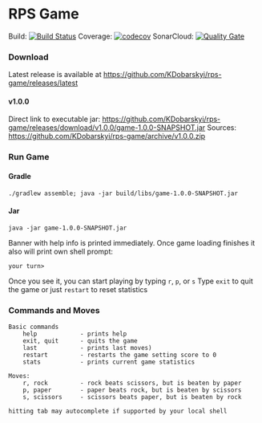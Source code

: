 # RPS Game

Build: [![Build Status](https://travis-ci.com/KDobarskyi/rps-game.svg?branch=master)](https://travis-ci.com/KDobarskyi/rps-game)
Coverage: [![codecov](https://codecov.io/gh/KDobarskyi/rps-game/branch/master/graph/badge.svg)](https://codecov.io/gh/KDobarskyi/rps-game)
SonarCloud: [![Quality Gate](https://sonarcloud.io/api/project_badges/measure?project=KDobarskyi_rps-game&metric=alert_status)](https://sonarcloud.io/api/project_badges/measure?project=KDobarskyi_rps-game&metric=alert_status)

### Download

Latest release is available at <https://github.com/KDobarskyi/rps-game/releases/latest>

#### v1.0.0
Direct link to executable jar: <https://github.com/KDobarskyi/rps-game/releases/download/v1.0.0/game-1.0.0-SNAPSHOT.jar>
Sources: <https://github.com/KDobarskyi/rps-game/archive/v1.0.0.zip>

### Run Game

#### Gradle
```console
./gradlew assemble; java -jar build/libs/game-1.0.0-SNAPSHOT.jar 
```

#### Jar
```console
java -jar game-1.0.0-SNAPSHOT.jar
```

Banner with help info is printed immediately.
Once game loading finishes it also will print own shell prompt:

`your turn>`

Once you see it, you can start playing by typing `r`, `p`, or `s`
Type `exit` to quit the game or just `restart` to reset statistics



### Commands and Moves

    Basic commands
        help            - prints help
        exit, quit      - quits the game
        last            - prints last moves)
        restart         - restarts the game setting score to 0
        stats           - prints current game statistics

    Moves:  
        r, rock         - rock beats scissors, but is beaten by paper
        p, paper        - paper beats rock, but is beaten by scissors
        s, scissors     - scissors beats paper, but is beaten by rock

    hitting tab may autocomplete if supported by your local shell